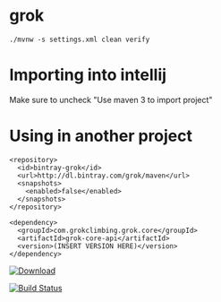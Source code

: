 grok
====

````
./mvnw -s settings.xml clean verify
````

Importing into intellij
=======================

Make sure to uncheck "Use maven 3 to import project"


Using in another project
========================

```
<repository>
  <id>bintray-grok</id>
  <url>http://dl.bintray.com/grok/maven</url>
  <snapshots>
    <enabled>false</enabled>
  </snapshots>
</repository>
```

```
<dependency>
  <groupId>com.grokclimbing.grok.core</groupId>
  <artifactId>grok-core-api</artifactId>
  <version>(INSERT VERSION HERE)</version>
</dependency>
```

[ ![Download](https://api.bintray.com/packages/grok/maven/grok-core/images/download.svg) ](https://bintray.com/grok/maven/grok-core/_latestVersion)

[![Build Status](https://travis-ci.org/achaphiv/grok-core.svg?branch=master)](https://travis-ci.org/achaphiv/grok-core)
